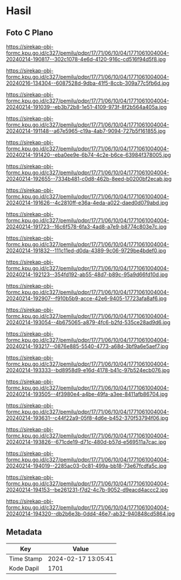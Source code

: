 # Hasil

## Foto C Plano

https://sirekap-obj-formc.kpu.go.id/c327/pemilu/pdpr/17/71/06/10/04/1771061004004-20240214-190817--302c1078-4e6d-4120-916c-cd516f94d5f8.jpg

https://sirekap-obj-formc.kpu.go.id/c327/pemilu/pdpr/17/71/06/10/04/1771061004004-20240216-134304--6087528d-9dba-41f5-8ccb-309a77c5fb6d.jpg

https://sirekap-obj-formc.kpu.go.id/c327/pemilu/pdpr/17/71/06/10/04/1771061004004-20240214-191039--eb3b72b8-1e51-4109-973f-8f2b564a405a.jpg

https://sirekap-obj-formc.kpu.go.id/c327/pemilu/pdpr/17/71/06/10/04/1771061004004-20240214-191148--a67e5965-c19a-4ab7-9094-727b5f161855.jpg

https://sirekap-obj-formc.kpu.go.id/c327/pemilu/pdpr/17/71/06/10/04/1771061004004-20240214-191420--eba0ee9e-6b74-4c2e-b6ce-63984f378005.jpg

https://sirekap-obj-formc.kpu.go.id/c327/pemilu/pdpr/17/71/06/10/04/1771061004004-20240214-192655--7334b481-c0d8-462b-8eed-b0200bf2ecab.jpg

https://sirekap-obj-formc.kpu.go.id/c327/pemilu/pdpr/17/71/06/10/04/1771061004004-20240214-191626--4c2810ff-e36a-4eda-a022-daed0d079abd.jpg

https://sirekap-obj-formc.kpu.go.id/c327/pemilu/pdpr/17/71/06/10/04/1771061004004-20240214-191723--16c6f578-6fa3-4ad8-a7e9-b8774c803e7c.jpg

https://sirekap-obj-formc.kpu.go.id/c327/pemilu/pdpr/17/71/06/10/04/1771061004004-20240214-191832--111c11ed-d0da-4389-9c06-9729be4bdef0.jpg

https://sirekap-obj-formc.kpu.go.id/c327/pemilu/pdpr/17/71/06/10/04/1771061004004-20240214-192123--354fd192-ab55-48d7-b89c-95a9d66fd10d.jpg

https://sirekap-obj-formc.kpu.go.id/c327/pemilu/pdpr/17/71/06/10/04/1771061004004-20240214-192907--f910b5b9-acce-42e6-9405-17723afa8af6.jpg

https://sirekap-obj-formc.kpu.go.id/c327/pemilu/pdpr/17/71/06/10/04/1771061004004-20240214-193054--4b675065-a879-4fc6-b2fd-535ce28ad9d6.jpg

https://sirekap-obj-formc.kpu.go.id/c327/pemilu/pdpr/17/71/06/10/04/1771061004004-20240214-193217--0876e885-5540-4773-a68d-3bf9a6e5aef7.jpg

https://sirekap-obj-formc.kpu.go.id/c327/pemilu/pdpr/17/71/06/10/04/1771061004004-20240214-193333--bd8958d9-e16d-4178-b41c-97b524ecb076.jpg

https://sirekap-obj-formc.kpu.go.id/c327/pemilu/pdpr/17/71/06/10/04/1771061004004-20240214-193505--4f3980e4-a4be-49fa-a3ee-8411afb86704.jpg

https://sirekap-obj-formc.kpu.go.id/c327/pemilu/pdpr/17/71/06/10/04/1771061004004-20240214-193631--c44f22a9-05f8-4d6e-b452-370f53794f06.jpg

https://sirekap-obj-formc.kpu.go.id/c327/pemilu/pdpr/17/71/06/10/04/1771061004004-20240214-193826--671cde19-d71c-480d-b57d-e569511a7cac.jpg

https://sirekap-obj-formc.kpu.go.id/c327/pemilu/pdpr/17/71/06/10/04/1771061004004-20240214-194019--2285ac03-0c81-499a-bb18-73e67fcdfa5c.jpg

https://sirekap-obj-formc.kpu.go.id/c327/pemilu/pdpr/17/71/06/10/04/1771061004004-20240214-194153--be261231-f7d2-4c7b-9052-d9eacd4accc2.jpg

https://sirekap-obj-formc.kpu.go.id/c327/pemilu/pdpr/17/71/06/10/04/1771061004004-20240214-194320--db2b6e3b-0dd4-46e7-ab32-940848cd5864.jpg


## Metadata

| Key        | Value               |
| ---------- | ------------------- |
| Time Stamp | 2024-02-17 13:05:41 |
| Kode Dapil | 1701                |



